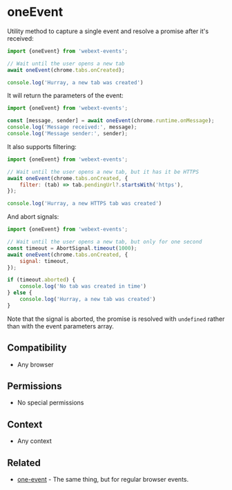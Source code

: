 # oneEvent

Utility method to capture a single event and resolve a promise after it's received:

```js
import {oneEvent} from 'webext-events';

// Wait until the user opens a new tab
await oneEvent(chrome.tabs.onCreated);

console.log('Hurray, a new tab was created')
```

It will return the parameters of the event:

```js
import {oneEvent} from 'webext-events';

const [message, sender] = await oneEvent(chrome.runtime.onMessage);
console.log('Message received:', message);
console.log('Message sender:', sender);
```


It also supports filtering:

```js
import {oneEvent} from 'webext-events';

// Wait until the user opens a new tab, but it has it be HTTPS
await oneEvent(chrome.tabs.onCreated, {
	filter: (tab) => tab.pendingUrl?.startsWith('https'),
});

console.log('Hurray, a new HTTPS tab was created')
```

And abort signals:

```js
import {oneEvent} from 'webext-events';

// Wait until the user opens a new tab, but only for one second
const timeout = AbortSignal.timeout(1000);
await oneEvent(chrome.tabs.onCreated, {
	signal: timeout,
});

if (timeout.aborted) {
	console.log('No tab was created in time')
} else {
	console.log('Hurray, a new tab was created')
}
```

Note that the signal is aborted, the promise is resolved with `undefined` rather than with the event parameters array.

## Compatibility

- Any browser

## Permissions

- No special permissions

## Context

- Any context

## Related

- [one-event](https://github.com/fregante/one-event) - The same thing, but for regular browser events.
